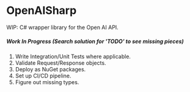 # OpenAISharp
WIP: C# wrapper library for the Open AI API.

##### Work In Progress (Search solution for 'TODO' to see missing pieces)
1. Write Integration/Unit Tests where applicable.
2. Validate Request/Response objects.
3. Deploy as NuGet packages.
4. Set up CI/CD pipeline.
5. Figure out missing types.